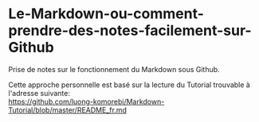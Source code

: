 # Le-Markdown-ou-comment-prendre-des-notes-facilement-sur-Github
  Prise de notes sur le fonctionnement du Markdown sous Github.  
  
  Cette approche personnelle est basé sur la lecture du Tutorial trouvable à l'adresse suivante:  
  https://github.com/luong-komorebi/Markdown-Tutorial/blob/master/README_fr.md
